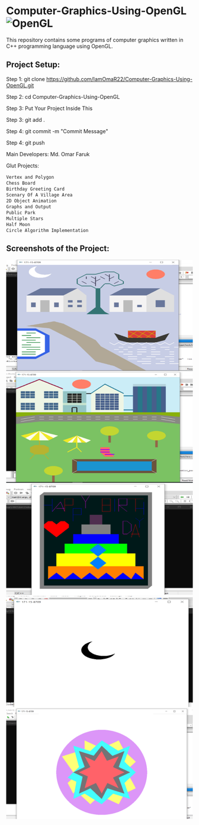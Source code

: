 # Computer-Graphics-Using-OpenGL ![OpenGL](https://img.shields.io/badge/-OpenGL-%235586A4?style=flat-square&logo=OpenGL&logoColor=%23ffffff)
This repository contains some programs of computer graphics written in C++ programming language using OpenGL.

## Project Setup:

Step 1: git clone https://github.com/IamOmaR22/Computer-Graphics-Using-OpenGL.git

Step 2: cd Computer-Graphics-Using-OpenGL

Step 3: Put Your Project Inside This

Step 3: git add .

Step 4: git commit -m "Commit Message"

Step 4: git push

Main Developers: Md. Omar Faruk


Glut Projects:
```
Vertex and Polygon
Chess Board
Birthday Greeting Card
Scenary Of A Village Area
2D Object Animation
Graphs and Output
Public Park
Multiple Stars
Half Moon
Circle Algorithm Implementation
```

## Screenshots of the Project:
<p align="center">
  <img width="660" height="300" src="Graphs and Output/Scenary Of A Village Area - Output.png">
  <img width="660" height="300" src="Graphs and Output/Public Park - Output.png">
  <img width="660" height="300" src="Graphs and Output/Birthday Greeting Card - Output.png">
  <img width="660" height="300" src="Graphs and Output/Half Moon - Output.png">
  <img width="660" height="300" src="Graphs and Output/Multiple Stars - Output.png">
</p>
